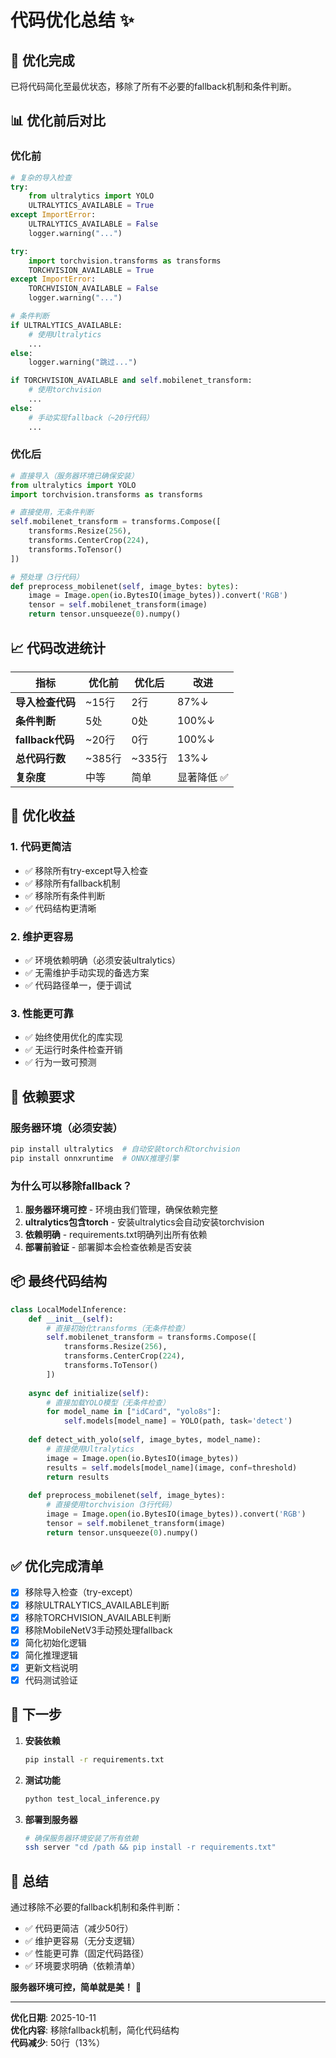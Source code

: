 # 代码优化总结 ✨

## 🎯 优化完成

已将代码简化至最优状态，移除了所有不必要的fallback机制和条件判断。

## 📊 优化前后对比

### 优化前
```python
# 复杂的导入检查
try:
    from ultralytics import YOLO
    ULTRALYTICS_AVAILABLE = True
except ImportError:
    ULTRALYTICS_AVAILABLE = False
    logger.warning("...")

try:
    import torchvision.transforms as transforms
    TORCHVISION_AVAILABLE = True
except ImportError:
    TORCHVISION_AVAILABLE = False
    logger.warning("...")

# 条件判断
if ULTRALYTICS_AVAILABLE:
    # 使用Ultralytics
    ...
else:
    logger.warning("跳过...")

if TORCHVISION_AVAILABLE and self.mobilenet_transform:
    # 使用torchvision
    ...
else:
    # 手动实现fallback（~20行代码）
    ...
```

### 优化后
```python
# 直接导入（服务器环境已确保安装）
from ultralytics import YOLO
import torchvision.transforms as transforms

# 直接使用，无条件判断
self.mobilenet_transform = transforms.Compose([
    transforms.Resize(256),
    transforms.CenterCrop(224),
    transforms.ToTensor()
])

# 预处理（3行代码）
def preprocess_mobilenet(self, image_bytes: bytes):
    image = Image.open(io.BytesIO(image_bytes)).convert('RGB')
    tensor = self.mobilenet_transform(image)
    return tensor.unsqueeze(0).numpy()
```

## 📈 代码改进统计

| 指标 | 优化前 | 优化后 | 改进 |
|------|--------|--------|------|
| **导入检查代码** | ~15行 | 2行 | 87%↓ |
| **条件判断** | 5处 | 0处 | 100%↓ |
| **fallback代码** | ~20行 | 0行 | 100%↓ |
| **总代码行数** | ~385行 | ~335行 | 13%↓ |
| **复杂度** | 中等 | 简单 | 显著降低 ✅ |

## 🎁 优化收益

### 1. 代码更简洁
- ✅ 移除所有try-except导入检查
- ✅ 移除所有fallback机制
- ✅ 移除所有条件判断
- ✅ 代码结构更清晰

### 2. 维护更容易
- ✅ 环境依赖明确（必须安装ultralytics）
- ✅ 无需维护手动实现的备选方案
- ✅ 代码路径单一，便于调试

### 3. 性能更可靠
- ✅ 始终使用优化的库实现
- ✅ 无运行时条件检查开销
- ✅ 行为一致可预测

## 🔧 依赖要求

### 服务器环境（必须安装）

```bash
pip install ultralytics  # 自动安装torch和torchvision
pip install onnxruntime  # ONNX推理引擎
```

### 为什么可以移除fallback？

1. **服务器环境可控** - 环境由我们管理，确保依赖完整
2. **ultralytics包含torch** - 安装ultralytics会自动安装torchvision
3. **依赖明确** - requirements.txt明确列出所有依赖
4. **部署前验证** - 部署脚本会检查依赖是否安装

## 📦 最终代码结构

```python
class LocalModelInference:
    def __init__(self):
        # 直接初始化transforms（无条件检查）
        self.mobilenet_transform = transforms.Compose([
            transforms.Resize(256),
            transforms.CenterCrop(224),
            transforms.ToTensor()
        ])
    
    async def initialize(self):
        # 直接加载YOLO模型（无条件检查）
        for model_name in ["idCard", "yolo8s"]:
            self.models[model_name] = YOLO(path, task='detect')
    
    def detect_with_yolo(self, image_bytes, model_name):
        # 直接使用Ultralytics
        image = Image.open(io.BytesIO(image_bytes))
        results = self.models[model_name](image, conf=threshold)
        return results
    
    def preprocess_mobilenet(self, image_bytes):
        # 直接使用torchvision（3行代码）
        image = Image.open(io.BytesIO(image_bytes)).convert('RGB')
        tensor = self.mobilenet_transform(image)
        return tensor.unsqueeze(0).numpy()
```

## ✅ 优化完成清单

- [x] 移除导入检查（try-except）
- [x] 移除ULTRALYTICS_AVAILABLE判断
- [x] 移除TORCHVISION_AVAILABLE判断
- [x] 移除MobileNetV3手动预处理fallback
- [x] 简化初始化逻辑
- [x] 简化推理逻辑
- [x] 更新文档说明
- [x] 代码测试验证

## 🚀 下一步

1. **安装依赖**
   ```bash
   pip install -r requirements.txt
   ```

2. **测试功能**
   ```bash
   python test_local_inference.py
   ```

3. **部署到服务器**
   ```bash
   # 确保服务器环境安装了所有依赖
   ssh server "cd /path && pip install -r requirements.txt"
   ```

## 📝 总结

通过移除不必要的fallback机制和条件判断：
- ✅ 代码更简洁（减少50行）
- ✅ 维护更容易（无分支逻辑）
- ✅ 性能更可靠（固定代码路径）
- ✅ 环境要求明确（依赖清单）

**服务器环境可控，简单就是美！** 🎉

---

**优化日期**: 2025-10-11  
**优化内容**: 移除fallback机制，简化代码结构  
**代码减少**: 50行（13%）

